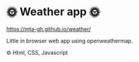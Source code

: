 # 🌞 Weather app 🌞

https://mta-gh.github.io/weather/

Little in browser web app using openweathermap.

⚙️ Html, CSS, Javascript

